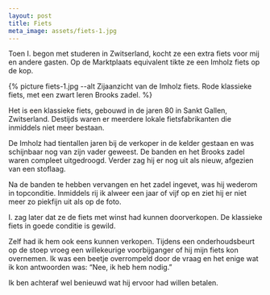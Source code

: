 ```yaml
---
layout: post
title: Fiets
meta_image: assets/fiets-1.jpg
---
```


Toen I. begon met studeren in Zwitserland, kocht ze een extra fiets voor mij en andere gasten. Op de Marktplaats equivalent tikte ze een Imholz fiets op de kop.

{% picture fiets-1.jpg --alt Zijaanzicht van de Imholz fiets. Rode klassieke fiets, met een zwart leren Brooks zadel. %}

Het is een klassieke fiets, gebouwd in de jaren 80 in Sankt Gallen, Zwitserland. Destijds waren er meerdere lokale fietsfabrikanten die inmiddels niet meer bestaan.

De Imholz had tientallen jaren bij de verkoper in de kelder gestaan en was schijnbaar nog van zijn vader geweest. De banden en het Brooks zadel waren compleet uitgedroogd. Verder zag hij er nog uit als nieuw, afgezien van een stoflaag.

Na de banden te hebben vervangen en het zadel ingevet, was hij wederom in topconditie. Inmiddels rij ik alweer een jaar of vijf op en ziet hij er niet meer zo piekfijn uit als op de foto.

I. zag later dat ze de fiets met winst had kunnen doorverkopen. De klassieke fiets in goede conditie is gewild.

Zelf had ik hem ook eens kunnen verkopen. Tijdens een onderhoudsbeurt op de stoep vroeg een willekeurige voorbijganger of hij mijn fiets kon overnemen. Ik was een beetje overrompeld door de vraag en het enige wat ik kon antwoorden was: “Nee, ik heb hem nodig.”

Ik ben achteraf wel benieuwd wat hij ervoor had willen betalen.
